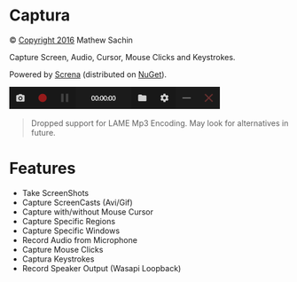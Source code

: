 # Captura
&copy; [Copyright 2016](LICENSE.md) Mathew Sachin

Capture Screen, Audio, Cursor, Mouse Clicks and Keystrokes.

Powered by [Screna](https://github.com/MathewSachin/Screna) (distributed on [NuGet](http://nuget.org/packages/Screna)).

![ScreenShot](ScreenShot.png)

> Dropped support for LAME Mp3 Encoding. May look for alternatives in future.

# Features
- Take ScreenShots
- Capture ScreenCasts (Avi/Gif)
- Capture with/without Mouse Cursor
- Capture Specific Regions
- Capture Specific Windows
- Record Audio from Microphone
- Capture Mouse Clicks
- Captura Keystrokes
- Record Speaker Output (Wasapi Loopback)